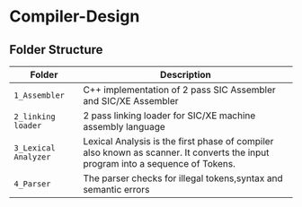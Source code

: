 # Compiler-Design
## Folder Structure
Folder             | Description
-------------------| -----------------------------------------
`1_Assembler`   | C++ implementation of 2 pass SIC Assembler and SIC/XE Assembler
`2_linking loader`         | 2 pass linking loader for SIC/XE machine assembly language
`3_Lexical Analyzer` | Lexical Analysis is the first phase of compiler also known as scanner. It converts the input program into a sequence of Tokens.
`4_Parser`      | The parser checks for illegal tokens,syntax and semantic errors
